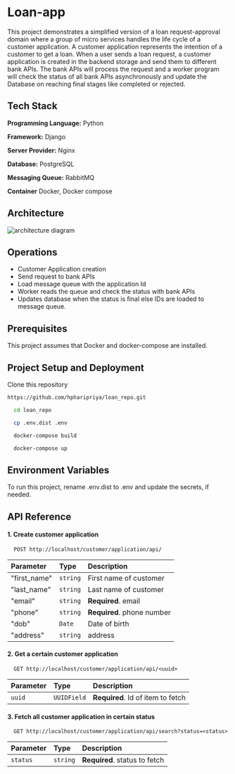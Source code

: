 
# Loan-app

This project demonstrates a simplified version of a loan request-approval domain where a group of micro services handles the life cycle of a customer application. A customer application represents the intention of a customer to get a loan.
When a user sends a loan request, a customer application is created in the backend storage and send them to different bank APIs. The bank APIs will process the request and a worker program will check the status of all bank APIs asynchronously and update the Database on reaching final stages like completed or rejected.



## Tech Stack

**Programming Language:**  Python

**Framework:** Django

**Server Provider:** Nginx

**Database:** PostgreSQL

**Messaging Queue:** RabbitMQ

**Container** Docker, Docker compose




## Architecture

![architecture diagram](https://github.com/hpharipriya/loan_repo/blob/main/flow-diagram.jpg?raw=true)


## Operations

- Customer Application creation
- Send request to bank APIs
- Load message queue with the application Id
- Worker reads the queue and check the status with bank APIs
- Updates database when the status is final else IDs are loaded to message queue.

## Prerequisites 
This project assumes that Docker and docker-compose are installed.

## Project Setup and Deployment

Clone this repository 
```bash
https://github.com/hpharipriya/loan_repo.git
```

```bash
  cd loan_repo
```

```bash
  cp .env.dist .env
```

```bash
  docker-compose build
```

```bash
  docker-compose up
```


## Environment Variables

To run this project, rename .env.dist to .env and update the secrets, if needed.



## API Reference

#### 1. Create customer application

```http
  POST http://localhost/customer/application/api/
```

| Parameter  | Type     | Description                |
| :--------  | :------- | :------------------------- |
|"first_name"| `string` | First name of customer     |                            |
| "last_name"| `string` | Last name of customer |
| "email"    | `string` | **Required**. email|
| "phone"    | `string` | **Required**. phone number |
| "dob"      | `Date`   | Date of birth |
| "address"  | `string` | address|

#### 2. Get a certain customer application

```http
  GET http://localhost/customer/application/api/<uuid>
```

| Parameter | Type     | Description                       |
| :-------- | :------- | :-------------------------------- |
| `uuid`    | `UUIDField` | **Required**. Id of item to fetch |

#### 3. Fetch all customer application in certain status
```http
  GET http://localhost/customer/application/api/search?status=<status>
```

| Parameter | Type     | Description                       |
| :-------- | :------- | :-------------------------------- |
| `status`  | `string` | **Required**. status to fetch |

